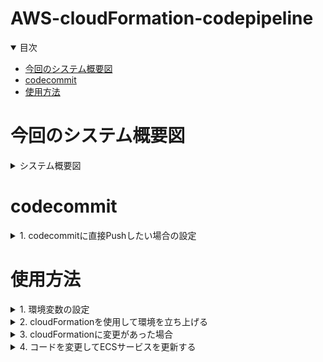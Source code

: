 # AWS-cloudFormation-codepipeline

<details open="open">
<summary>目次</summary>


- [今回のシステム概要図](#今回のシステム概要図)
- [codecommit](#codecommit)
- [使用方法](#使用方法)

</details>

# 今回のシステム概要図
<details>
<summary> システム概要図</summary>

下記は既存の前提（cloudformationで立ち上げない）
- vpc
- サブネット
- igw
- ngw
- route53ホストゾーン
- ACM証明書

下記サービスを/cloudformation/cloudformation-template.ymlで立ち上げる
- ALB
- ALBのリスナー（設定時に既存のACM使用）
- Route53でAレコード追加してALBにルーティング
- ターゲットグループ（taskで立ち上がるコンテナへルーティング）
- ECSクラスター
- ECSサービス
- ECS task (ECRのイメージを使用)
- IAMロール（ECSのtask定義で使用）
- ALB/ECSのセキュリティーグループ

![](./assets/images/aws-architecher.png)

</details>

# codecommit

<details>
<summary> 1. codecommitに直接Pushしたい場合の設定</summary>

- 下記コマンドでAWSの設定をする

```zh
git config credential.helper '!aws codecommit credential-helper $@'
git config credential.UseHttpPath true
```

- 下記コマンドでAWSのcodecommitのURL git remoteに追加する

```zh
   git remote add codecommit https://git-codecommit.ap-northeast-1.amazonaws.com/v1/repos/[codecommit_repository_name]
```

</details>

# 使用方法

<details>
<summary> 1. 環境変数の設定</summary>

下記環境変数が必要先に設定する
- AWS_ACCESS_KEY_ID
- AWS_SECRET_ACCESS_KEY
- AWS_SESSION_TOKEN
- AWS_DEFAULT_REGION
- VPC_ID (既存のVPC)
- SUBNET_ID1　（既存のパブリックサブネット１）
- SUBNET_ID2　（既存のパブリックサブネット２）
- SUBNET_PRIVATE_ID1　（既存のプライベートサブネット１）
- SUBNET_PRIVATE_ID2 （既存のプライベートサブネット２）
- EXISTING_ECS_TASK_ROLE_ARN　（cloudformationで作成するECStask用のIAMロールARN。make build-image-pushで使用）
- HOSTED_ZONE_ID (Aレコード追加したいホストゾーン)
- DOMAIN_NAME　(使用したいFQDN。サブドメインだけでなく、FQDNで指定)
- ACM_CERTIFICATE_ARN (使用したい証明書のARN)
- ECR_IMAGE　（ECRのイメージURI）
- ECR_ENDPOINT　（ECRの共通エンドポイント。リポジトリー名は含まない）
- ECR_REPOSITORY_NAME　（ECRのリポジトリー名）
- ECS_CLUSTER_NAME　（ECSのクラスター名）
- ECS_SERVICE_NAME　（ECSのサービス名）
- TASK_DEFINITION_FAMILY　（ECSのタスク定義名）
- CONTAINER_NAME　（ECSのタスクで立ち上げるコンテナ名）

```zh
export 変数名=変数値
```

</details>

<details>
<summary> 2. cloudFormationを使用して環境を立ち上げる</summary>

- 下記コマンドでcloudFormationを起動して環境を立ち上げる

```zh
make iac-deploy
```
</details>

<details>
<summary> 3. cloudFormationに変更があった場合</summary>

- 下記コマンドでcloudFormationを既存の環境にUPDATEをかける

```zh
make iac-update
```
</details>

<details>
<summary> 4. コードを変更してECSサービスを更新する</summary>

- ルートディレクトリのDockerfileを用いて、フロントエンドをバックエンドに巻き込んだDockerイメージを作成
- 下記コマンドにてイメージをECRにPush＆タスク定義をしてサービスの更新

```zh
make build-image-push
```

- task定義のCPUとメモリが小さいと、タスクは１００％完了してもターゲットグループのヘルスチェックで失敗してIPの付け替えができない事象が発生。
- 上記はデプロイされたりされなかったりで不安定だった。少し余裕持っても良いかも

</details>

